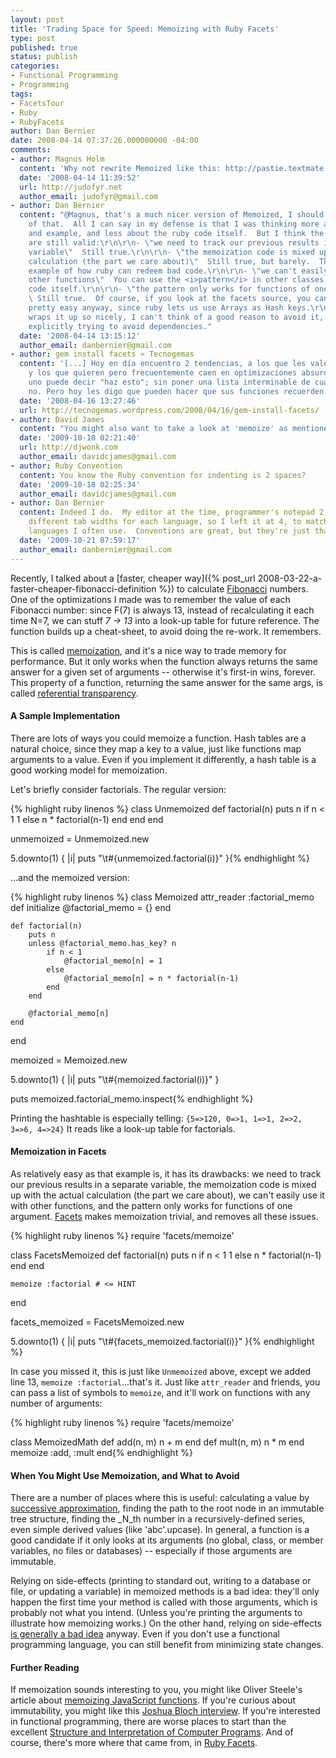 ```yaml
---
layout: post
title: 'Trading Space for Speed: Memoizing with Ruby Facets'
type: post
published: true
status: publish
categories:
- Functional Programming
- Programming
tags:
- FacetsTour
- Ruby
- RubyFacets
author: Dan Bernier
date: 2008-04-14 07:37:26.000000000 -04:00
comments:
- author: Magnus Holm
  content: 'Why not rewrite Memoized like this: http://pastie.textmate.org/180528?'
  date: '2008-04-14 11:39:52'
  url: http://judofyr.net
  author_email: judofyr@gmail.com
- author: Dan Bernier
  content: "@Magnus, that's a much nicer version of Memoized, I should have thought
    of that.  All I can say in my defense is that I was thinking more about the article
    and example, and less about the ruby code itself.  But I think the points I raised
    are still valid:\r\n\r\n- \"we need to track our previous results in a separate
    variable\"  Still true.\r\n\r\n- \"the memoization code is mixed up with the actual
    calculation (the part we care about)\"  Still true, but barely.  This is a great
    example of how ruby can redeem bad code.\r\n\r\n- \"we can't easily use it with
    other functions\"  You can use the <i>pattern</i> in other classes, but not the
    code itself.\r\n\r\n- \"the pattern only works for functions of one argument\"
    \ Still true.  Of course, if you look at the facets source, you can see this is
    pretty easy anyway, since ruby lets us use Arrays as Hash keys.\r\n\r\nFacets
    wraps it up so nicely, I can't think of a good reason to avoid it, unless I'm
    explicitly trying to avoid dependencies."
  date: '2008-04-14 13:15:12'
  author_email: danbernier@gmail.com
- author: gem install facets « Tecnogemas
  content: '[...] Hoy en día encuentro 2 tendencias, a los que les vale optimizar
    y los que quieren pero frecuentemente caen en optimizaciones absurdas. Pocas veces
    uno puede decir "haz esto"; sin poner una lista interminable de cuando sí, cuando
    no. Pero hoy les digo que pueden hacer que sus funciones recuerden. [...]'
  date: '2008-04-16 13:27:46'
  url: http://tecnogemas.wordpress.com/2008/04/16/gem-install-facets/
- author: David James
  content: "You might also want to take a look at 'memoize' as mentioned in the Pickaxe:\r\nhttp://raa.ruby-lang.org/project/memoize/"
  date: '2009-10-18 02:21:40'
  url: http://djwonk.com
  author_email: davidcjames@gmail.com
- author: Ruby Convention
  content: You know the Ruby convention for indenting is 2 spaces?
  date: '2009-10-18 02:25:34'
  author_email: davidcjames@gmail.com
- author: Dan Bernier
  content: Indeed I do.  My editor at the time, programmer's notepad 2, didn't allow
    different tab widths for each language, so I left it at 4, to match all the other
    languages I often use.  Conventions are great, but they're just that.
  date: '2009-10-21 07:59:17'
  author_email: danbernier@gmail.com
---
```


Recently, I talked about a [faster, cheaper way]({% post_url 2008-03-22-a-faster-cheaper-fibonacci-definition %}) to calculate [Fibonacci](http://en.wikipedia.org/wiki/Fibonacci_number) numbers.  One of the optimizations I made was to remember the value of each Fibonacci number:  since F(7) is always 13, instead of recalculating it each time N=7, we can stuff _7 -> 13_ into a look-up table for future reference. The function builds up a cheat-sheet, to avoid doing the re-work.  It remembers.

This is called [memoization](http://en.wikipedia.org/wiki/Memoization), and it's a nice way to trade memory for performance.  But it only works when the function always returns the same answer for a given set of arguments -- otherwise it's first-in wins, forever.  This property of a function, returning the same answer for the same args, is called [referential transparency](http://en.wikipedia.org/wiki/Referential_transparency_%28computer_science%29).

#### A Sample Implementation


There are lots of ways you could memoize a function.  Hash tables are a natural choice, since they map a key to a value, just like functions map arguments to a value.  Even if you implement it differently, a hash table is a good working model for memoization.

Let's briefly consider factorials.  The regular version:

{% highlight ruby linenos %}
class Unmemoized
    def factorial(n)
        puts n
        if n < 1
            1
        else
            n * factorial(n-1)
        end
    end
end

unmemoized = Unmemoized.new

5.downto(1) { |i| puts "\t#{unmemoized.factorial(i)}" }{% endhighlight %}

...and the memoized version:

{% highlight ruby linenos %}
class Memoized
    attr_reader :factorial_memo
    def initialize
        @factorial_memo = {}
    end

    def factorial(n)
        puts n
        unless @factorial_memo.has_key? n
            if n < 1
                @factorial_memo[n] = 1
            else
                @factorial_memo[n] = n * factorial(n-1)
            end
        end

        @factorial_memo[n]
    end
end

memoized = Memoized.new

5.downto(1) { |i| puts "\t#{memoized.factorial(i)}" }

puts memoized.factorial_memo.inspect{% endhighlight %}

Printing the hashtable is especially telling:  `{5=>120, 0=>1, 1=>1, 2=>2, 3=>6, 4=>24}` It reads like a look-up table for factorials.

#### Memoization in Facets


As relatively easy as that example is, it has its drawbacks: we need to track our previous results in a separate variable, the memoization code is mixed up with the actual calculation (the part we care about), we can't easily use it with other functions, and the pattern only works for functions of one argument.  [Facets](http://facets.rubyforge.org/) makes memoization trivial, and removes all these issues.

{% highlight ruby linenos %}
require 'facets/memoize'

class FacetsMemoized
    def factorial(n)
        puts n
        if n < 1
            1
        else
            n * factorial(n-1)
        end
    end

    memoize :factorial # <= HINT
end

facets_memoized = FacetsMemoized.new

5.downto(1) { |i| puts "\t#{facets_memoized.factorial(i)}" }{% endhighlight %}

In case you missed it, this is just like `Unmemoized` above, except we added line 13, `memoize :factorial`...that's it.  Just like `attr_reader` and friends, you can pass a list of symbols to `memoize`, and it'll work on functions with any number of arguments:

{% highlight ruby linenos %}
require 'facets/memoize'

class MemoizedMath
    def add(n, m)
        n + m
    end
    def mult(n, m)
        n * m
    end
    memoize :add, :mult
end{% endhighlight %}

#### When You Might Use Memoization, and What to Avoid


There are a number of places where this is useful: calculating a value by [successive approximation](http://mitpress.mit.edu/sicp/full-text/sicp/book/node12.html), finding the path to the root node in an immutable tree structure, finding the _N_th number in a recursively-defined series, even simple derived values (like 'abc'.upcase).  In general, a function is a good candidate if it only looks at its arguments (no global, class, or member variables, no files or databases) -- especially if those arguments are immutable.

Relying on side-effects (printing to standard out, writing to a database or file, or updating a variable) in memoized methods is a bad idea: they'll only happen the first time your method is called with those arguments, which is probably not what you intend. (Unless you're printing the arguments to illustrate how memoizing works.) On the other hand, relying on side-effects [is generally a bad idea](http://www.google.com/search?q=favor+immutability) anyway. Even if you don't use a functional programming language, you can still benefit from minimizing state changes.

#### Further Reading


If memoization sounds interesting to you, you might like Oliver Steele's article about [memoizing JavaScript functions](http://osteele.com/archives/2006/04/javascript-memoization).  If you're curious about immutability, you might like this [Joshua Bloch interview](http://www.artima.com/intv/blochP.html).  If you're interested in functional programming, there are worse places to start than the excellent [Structure and Interpretation of Computer Programs](http://mitpress.mit.edu/sicp/full-text/book/book.html).  And of course, there's more where that came from, in [Ruby Facets](http://facets.rubyforge.org/).
